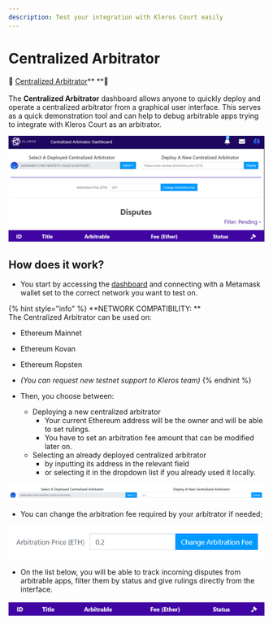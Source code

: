 ```yaml
---
description: Test your integration with Kleros Court easily
---
```


# Centralized Arbitrator

🔨 [Centralized Arbitrator](https://centralizedarbitrator.kleros.io)** **🔨\
\
The **Centralized Arbitrator** dashboard allows anyone to quickly deploy and operate a centralized arbitrator from a graphical user interface. This serves as a quick demonstration tool and can help to debug arbitrable apps trying to integrate with Kleros Court as an arbitrator.

![](<../../.gitbook/assets/image (52).png>)

## How does it work?

* You start by accessing the [dashboard](https://centralizedarbitrator.kleros.io) and connecting with a Metamask wallet set to the correct network you want to test on.

{% hint style="info" %}
**NETWORK COMPATIBILITY: **\
The Centralized Arbitrator can be used on:

* Ethereum Mainnet
* Ethereum Kovan
* Ethereum Ropsten
* _(You can request new testnet support to Kleros team)_
{% endhint %}

* Then, you choose between:
  * Deploying a new centralized arbitrator
    * Your current Ethereum address will be the owner and will be able to set rulings.
    * You have to set an arbitration fee amount that can be modified later on.
  * Selecting an already deployed centralized arbitrator
    * by inputting its address in the relevant field
    * or selecting it in the dropdown list if you already used it locally.

![](<../../.gitbook/assets/image (54).png>)

* You can change the arbitration fee required by your arbitrator if needed;

![](<../../.gitbook/assets/image (53).png>)

* On the list below, you will be able to track incoming disputes from arbitrable apps, filter them by status and give rulings directly from the interface. 

![](<../../.gitbook/assets/image (57).png>)
